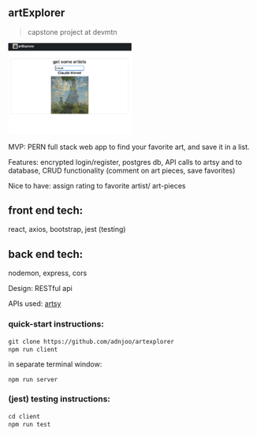 ## artExplorer

> capstone project at devmtn

<img src='./scrn.png' width='250'>

MVP: PERN full stack web app to find your favorite art, and save it in a list.

Features: encrypted login/register, postgres db, API calls to artsy and to database, CRUD functionality (comment on art pieces, save favorites)

Nice to have: assign rating to favorite artist/ art-pieces

## front end tech:

react, axios, bootstrap, jest (testing)

## back end tech:

nodemon, express, cors

Design: RESTful api

APIs used: [artsy](https://developers.artsy.net/)

### quick-start instructions:

```
git clone https://github.com/adnjoo/artexplorer
npm run client
```

in separate terminal window:

```
npm run server
```

### (jest) testing instructions:

```
cd client
npm run test
```
